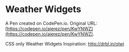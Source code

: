 # Weather Widgets

A Pen created on CodePen.io. Original URL: [https://codepen.io/ajerez/pen/KwYNWZ](https://codepen.io/ajerez/pen/KwYNWZ).

CSS only Weather Widgets
Inspiration: http://drbl.in/olwj